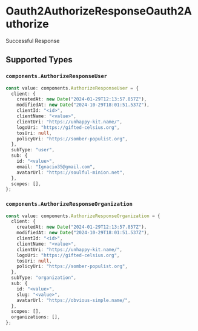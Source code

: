 # Oauth2AuthorizeResponseOauth2Authorize

Successful Response


## Supported Types

### `components.AuthorizeResponseUser`

```typescript
const value: components.AuthorizeResponseUser = {
  client: {
    createdAt: new Date("2024-01-29T12:13:57.857Z"),
    modifiedAt: new Date("2024-10-29T18:01:51.537Z"),
    clientId: "<id>",
    clientName: "<value>",
    clientUri: "https://unhappy-kit.name/",
    logoUri: "https://gifted-celsius.org",
    tosUri: null,
    policyUri: "https://somber-populist.org",
  },
  subType: "user",
  sub: {
    id: "<value>",
    email: "Ignacio35@gmail.com",
    avatarUrl: "https://soulful-minion.net",
  },
  scopes: [],
};
```

### `components.AuthorizeResponseOrganization`

```typescript
const value: components.AuthorizeResponseOrganization = {
  client: {
    createdAt: new Date("2024-01-29T12:13:57.857Z"),
    modifiedAt: new Date("2024-10-29T18:01:51.537Z"),
    clientId: "<id>",
    clientName: "<value>",
    clientUri: "https://unhappy-kit.name/",
    logoUri: "https://gifted-celsius.org",
    tosUri: null,
    policyUri: "https://somber-populist.org",
  },
  subType: "organization",
  sub: {
    id: "<value>",
    slug: "<value>",
    avatarUrl: "https://obvious-simple.name/",
  },
  scopes: [],
  organizations: [],
};
```

